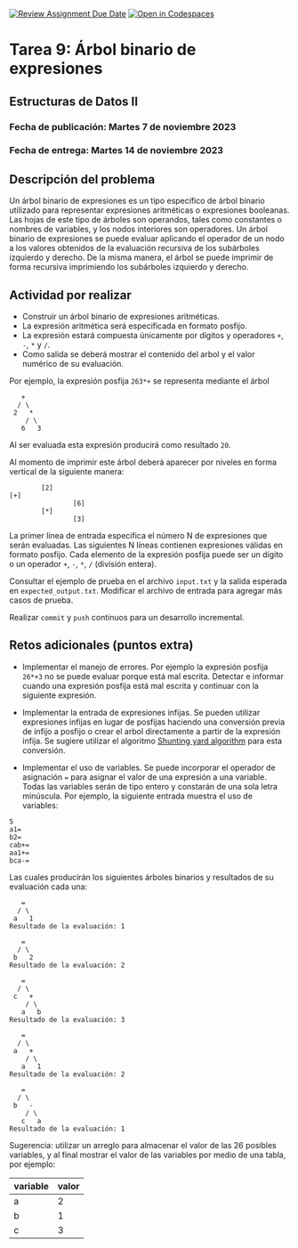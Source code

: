[![Review Assignment Due Date](https://classroom.github.com/assets/deadline-readme-button-24ddc0f5d75046c5622901739e7c5dd533143b0c8e959d652212380cedb1ea36.svg)](https://classroom.github.com/a/Ztg0HER2)
[![Open in Codespaces](https://classroom.github.com/assets/launch-codespace-7f7980b617ed060a017424585567c406b6ee15c891e84e1186181d67ecf80aa0.svg)](https://classroom.github.com/open-in-codespaces?assignment_repo_id=12855732)
# Tarea 9: Árbol binario de expresiones
## Estructuras de Datos II
### Fecha de publicación: Martes 7 de noviembre 2023
### Fecha de entrega: Martes 14 de noviembre 2023

## Descripción del problema
Un árbol binario de expresiones es un tipo específico de árbol binario
utilizado para representar expresiones aritméticas o expresiones booleanas. 
Las hojas de este tipo de árboles son operandos, tales como 
constantes o nombres de variables, y los nodos interiores son operadores.
Un árbol binario de expresiones se puede evaluar aplicando el operador
de un nodo a los valores obtenidos de la evaluación recursiva 
de los subárboles izquierdo y derecho. De la misma manera, el árbol
se puede imprimir de forma recursiva imprimiendo los subárboles izquierdo
y derecho.  

## Actividad por realizar
* Construir un árbol binario de expresiones aritméticas.
* La expresión aritmética será especificada en formato posfijo.
* La expresión estará compuesta únicamente por dígitos y 
operadores `+`, `-`, `*` y `/`.
* Como salida se deberá mostrar el contenido del arbol y el 
valor numérico de su evaluación.

Por ejemplo, la expresión posfija `263*+` se representa
mediante el árbol
  
```
   +
  / \
 2   *
    / \
   6   3
```

Al ser evaluada esta expresión producirá 
como resultado `20`.

Al momento de imprimir este árbol deberá aparecer 
por niveles en forma vertical de la siguiente manera:
```
        [2]
[+]
                [6]
        [*]
                [3]
```

La primer línea de entrada especifica el número N de 
expresiones que serán evaluadas. Las siguientes N líneas
contienen expresiones válidas en formato posfijo. Cada
elemento de la expresión posfija puede ser un dígito
o un operador `+`, `-`, `*`, `/` (división entera).

Consultar el ejemplo de prueba en el archivo `input.txt` y la salida esperada en `expected_output.txt`. 
Modificar el archivo de entrada para agregar más casos de prueba.

Realizar `commit` y `push` continuos para un desarrollo incremental.

## Retos adicionales (puntos extra)
* Implementar el manejo de errores. Por ejemplo
la expresión posfija `26*+3` no se puede evaluar porque está mal
escrita. Detectar e informar cuando una expresión 
posfija está mal escrita y continuar con la siguiente 
expresión.

* Implementar la entrada de expresiones infijas. Se pueden
utilizar expresiones infijas en lugar de posfijas haciendo
una conversión previa de infijo a posfijo o crear el arbol
directamente a partir de la expresión infija. 
Se sugiere utilizar el algoritmo 
[Shunting yard algorithm](https://en.wikipedia.org/wiki/Shunting_yard_algorithm) para esta conversión.

* Implementar el uso de variables. Se puede incorporar
el operador de asignación `=` para asignar el valor
de una expresión a una variable. Todas las variables
serán de tipo entero y constarán de una sola letra 
minúscula.
Por ejemplo, la siguiente entrada muestra el uso de
variables:
```
5
a1=
b2=
cab+=
aa1+=
bca-=
```

Las cuales producirán los siguientes árboles
binarios y resultados de su evaluación cada una:

```
   =
  / \
 a   1
Resultado de la evaluación: 1

   =
  / \
 b   2
Resultado de la evaluación: 2

   =
  / \
 c   +
    / \
   a   b
Resultado de la evaluación: 3

   =
  / \
 a   +
    / \
   a   1
Resultado de la evaluación: 2

   =
  / \
 b   -
    / \
   c   a
Resultado de la evaluación: 1
```
Sugerencia: utilizar un arreglo para almacenar el valor
de las 26 posibles variables, y al final mostrar el valor
de las variables por medio de una tabla, por ejemplo:

| variable | valor |
|----------|-------|
|  a       |   2   |
|  b       |   1   |
|  c       |   3   |

